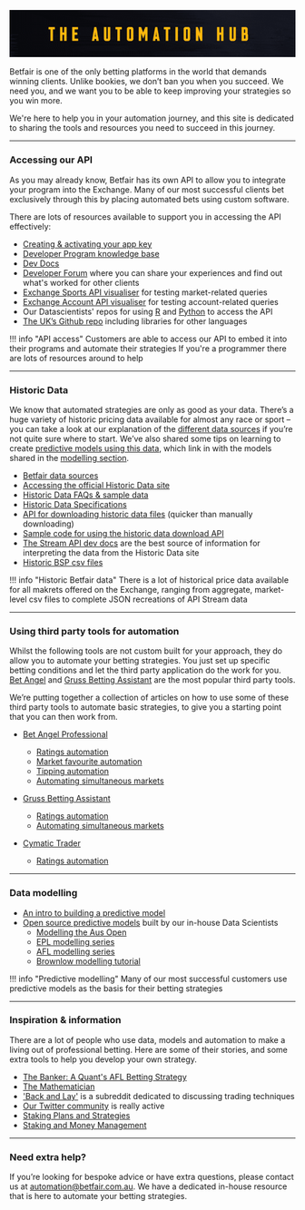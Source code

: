 ![The Automation Hub](/img/automationHubHero.gif)

Betfair is one of the only betting platforms in the world that demands winning clients. Unlike bookies, we don’t ban you when you succeed. We need you, and we want you to be able to keep improving your strategies so you win more. 

We're here to help you in your automation journey, and this site is dedicated to sharing the tools and resources you need to succeed in this journey. 

---
### Accessing our API
As you may already know, Betfair has its own API to allow you to integrate your program into the Exchange. Many of our most successful clients bet exclusively through this by placing automated bets using custom software.

There are lots of resources available to support you in accessing the API effectively:

- [Creating & activating your app key](/api/apiappkey)
- [Developer Program knowledge base](https://betfairdevelopersupport.zendesk.com/hc/en-us)
- [Dev Docs](http://developer.betfair.com)
- [Developer Forum](https://forum.developer.betfair.com/) where you can share your experiences and find out what's worked for other clients
- [Exchange Sports API visualiser](https://docs.developer.betfair.com/visualisers/api-ng-sports-operations/) for testing market-related queries
- [Exchange Account API visualiser](https://docs.developer.betfair.com/visualisers/api-ng-account-operations/) for testing account-related queries
- Our Datascientists' repos for using [R](/api/apiRtutorial) and [Python](/api/apiPythontutorial) to access the API
- [The UK’s Github repo](https://github.com/betfair/API-NG-Excel-Toolkit) including libraries for other languages

!!! info "API access"
    Customers are able to access our API to embed it into their programs and automate their strategies
    If you're a programmer there are lots of resources around to help

---
### Historic Data

We know that automated strategies are only as good as your data. There’s a huge variety of historic pricing data available for almost any race or sport – you can take a look at our explanation of the [different data sources](/historicData/dataSources) if you’re not quite sure where to start. We’ve also shared some tips on learning to create [predictive models using this data](/modelling/howToModel), which link in with the models shared in the [modelling section](/modelling/EPLmodelPart1).

- [Betfair data sources](/historicData/dataSources)
- [Accessing the official Historic Data site](/historicData/usingHistoricDataSite)
- [Historic Data FAQs & sample data](https://historicdata.betfair.com/#/help)
- [Historic Data Specifications](https://historicdata.betfair.com/Betfair-Historical-Data-Feed-Specification.pdf)
- [API for downloading historic data files](https://historicdata.betfair.com/#/apidocs) (quicker than manually downloading)
- [Sample code for using the historic data download API](https://github.com/betfair/historicdata)
- [The Stream API dev docs](https://docs.developer.betfair.com/display/1smk3cen4v3lu3yomq5qye0ni/Exchange+Stream+API) are the best source of information for interpreting the data from the Historic Data site
- [Historic BSP csv files](https://promo.betfair.com/betfairsp/prices)

!!! info "Historic Betfair data"
    There is a lot of historical price data available for all makrets offered on the Exchange, ranging from aggregate, market-level csv files to complete JSON recreations of API Stream data

---
### Using third party tools for automation 

Whilst the following tools are not custom built for your approach, they do allow you to automate your betting strategies. You just set up specific betting conditions and let the third party application do the work for you. [Bet Angel](https://betangel.com) and [Gruss Betting Assistant](http://gruss-software.co.uk) are the most popular third party tools. 

We’re putting together a collection of articles on how to use some of these third party tools to automate basic strategies, to give you a starting point that you can then work from.

- [Bet Angel Professional](/thirdPartyTools/betAngel/betAngel)
    - [Ratings automation](/thirdPartyTools/betAngelRatingsAutomation)
    - [Market favourite automation](/thirdPartyTools/betAngelMarketFavouriteAutomation) 
    - [Tipping automation](/thirdPartyTools/betAngelTippingAutomation)
    - [Automating simultaneous markets](/thirdPartyTools/betAngelSimultaneousMarkets)
    <!--[Kelly Criterion staking method](/thirdPartyTools/betAngelKellyStake) -->

- [Gruss Betting Assistant](/thirdPartyTools/Gruss/Gruss)
    - [Ratings automation](/thirdPartyTools/grussRatingsAutomation)
    - [Automating simultaneous markets](/thirdPartyTools/grusslSimultaneousMarkets)

- [Cymatic Trader](/thirdPartyTools/CymaticTrader/CymaticTrader)
    - [Ratings automation](/thirdPartyTools/cymaticTraderRatingsAutomation)
---
### Data modelling 

- [An intro to building a predictive model](/modelling/howToModel)
- [Open source predictive models](/modelling/EPLmodelPart1) built by our in-house Data Scientists
    - [Modelling the Aus Open](/modelling/howToModelTheAusOpen)
    - [EPL modelling series](/modelling/EPLmodelPart1)
    - [AFL modelling series](/modelling/AFLmodelPart1)
    - [Brownlow modelling tutorial](/modelling/brownlowModelTutorial)

!!! info "Predictive modelling"
    Many of our most successful customers use predictive models as the basis for their betting strategies 

--- 
### Inspiration & information 

There are a lot of people who use data, models and automation to make a living out of professional betting. Here are some of their stories, and some extra tools to help you develop your own strategy. 

- [The Banker: A Quant's AFL Betting Strategy](https://www.betfair.com.au/hub/better-betting/customer-insights/the-banker-a-quants-afl-betting-strategy/)
- [The Mathematician](https://www.betfair.com.au/hub/better-betting/customer-insights/mathematician/)
- ['Back and Lay'](https://www.reddit.com/r/BackAndLay/) is a subreddit dedicated to discussing trading techniques
- [Our Twitter community](https://twitter.com/Betfair_Aus) is really active 
- [Staking Plans and Strategies](https://www.betfair.com.au/hub/better-betting/betting-principles/basic-principles/staking-plans-and-strategies/)
- [Staking and Money Management](https://www.betfair.com.au/hub/better-betting/betsmart-education/wagering-and-fundamentals/staking-and-money-management/)


---
### Need extra help?

If you’re looking for bespoke advice or have extra questions, please contact us at automation@betfair.com.au. We have a dedicated in-house resource that is here to automate your betting strategies.